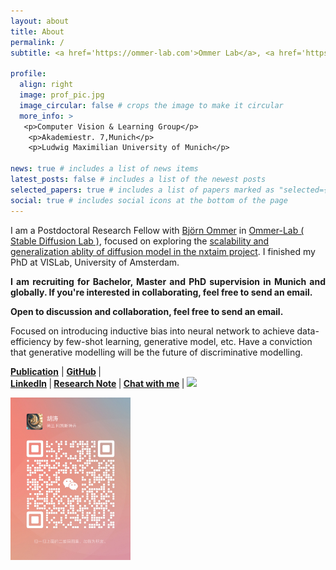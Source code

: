 ```yaml
---
layout: about
title: About
permalink: /
subtitle: <a href='https://ommer-lab.com'>Ommer Lab</a>, <a href='https://mcml.ai/team/juniors/'>MCML Junior Member</a>.

profile:
  align: right
  image: prof_pic.jpg
  image_circular: false # crops the image to make it circular
  more_info: >
   <p>Computer Vision & Learning Group</p>
    <p>Akademiestr. 7,Munich</p>
    <p>Ludwig Maximilian University of Munich</p>

news: true # includes a list of news items
latest_posts: false # includes a list of the newest posts
selected_papers: true # includes a list of papers marked as "selected={true}"
social: true # includes social icons at the bottom of the page
---
```



I am a Postdoctoral Research Fellow  with [Björn Ommer](https://scholar.google.de/citations?user=zWbvIUcAAAAJ&hl=en) in [Ommer-Lab ( Stable Diffusion Lab )](https://ommer-lab.com/), focused on exploring the [scalability and generalization ablity of diffusion model in the nxtaim project](https://nxtaim.de/). I finished my PhD at VISLab, University of Amsterdam.

<p align="justify" class="content" style="color:#red">
            <strong>I am recruiting for Bachelor, Master and PhD supervision in Munich and globally. If you're interested in collaborating, feel free to send an email.</strong>
            </p>

<p align="justify" class="content" style="color:#red">
            <strong>Open to discussion and collaboration, feel free to send an email.</strong>
            </p>

Focused on introducing inductive bias into neural network to achieve data-efficiency by few-shot learning, generative model, etc. Have a conviction that generative modelling will be the future of discriminative modelling.



  <p align="justify" class="content" style="color:#red">
                <strong><a href="https://scholar.google.com/citations?hl=en&amp;user=EchdyZEAAAAJ" target="_blank">Publication</a></strong>
                  | <strong><a href="https://github.com/dongzhuoyao" target="_blank">GitHub</a>  </strong>
                  |<strong>  <br> <a href="https://www.linkedin.com/in/taohu620/" target="_blank">LinkedIn</a>  </strong>
                  |<strong>  <a href="https://taohu.notion.site/Research-Note-b95da0911249407488ccf9e3f6730085" target="_blank">Research Note</a>  </strong>  
                  |<strong> <a href="https://cal.com/hu-tao-leakvj/30min" target="_blank">Chat with me</a>  </strong> | <a href="https://www.buymeacoffee.com/taohu620i"><img src="https://img.buymeacoffee.com/button-api/?text=Buy me a coffee&emoji=🌈&slug=taohu620i&button_colour=5F7FFF&font_colour=ffffff&font_family=Comic&outline_colour=000000&coffee_colour=FFDD00" /></a>
                  
</p>

<div>
<img src="./assets/img/wechat.jpeg" height="260" alt="Tao Hu's wechat" border="0">
</div>




